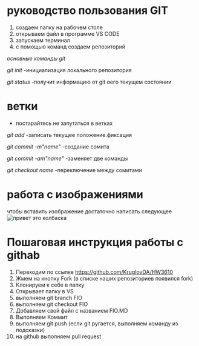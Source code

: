 # руководство пользования GIT

1. создаем папку на рабочем столе
2. открываем файл в программе VS CODE
3. запускаем терминал
4. с помощью команд создаем репозиторий

*основные команды git*

 _git init_ -инициализация локального репозитория

 _git status_ -получит информацию от git оего текущем состоянии
 
 # ветки
 * постарайтесь не запутаться в ветках

 _git add_ -записать текущее положение.фиксация

 _git commit -m"name"_ -создание сомита

 _git commit -am"name"_ -заменяет две команды

 _git checkout name_ -переключение между сомитами
 
# работа с изображениями

чтобы вставить изображение достаточно написать следующее
![привет это колбаска]()

# Пошаговая инструкция работы с githab

1. Переходим по ссылке https://github.com/KruglovDA/HW3610
2. Жмем на кнопку Fork (в списке наших репозиториев появился fork)
3. Клонируем к себе в папку
4. Открывает папку в VS
5. выполняем git branch FIO
6. выполняем git checkout FIO
7. Добавляем свой файл с названием FIO.MD
8. Выполняем Коммит
9. выполняем git push (если git ругается, выполняем команду из подсказки)
10. на github выполняем pull request
